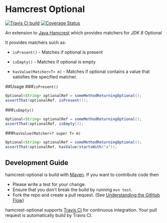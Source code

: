 # Hamcrest Optional
[![Travis CI build](https://travis-ci.org/npathai/hamcrest-optional.svg?branch=master)](https://travis-ci.org/npathai/hamcrest-optional)   [![Coverage Status](https://coveralls.io/repos/npathai/hamcrest-optional/badge.svg?branch=master&service=github)](https://coveralls.io/github/npathai/hamcrest-optional?branch=master)

An extension to [Java Hamcrest](https://github.com/hamcrest/JavaHamcrest) which provides matchers for *JDK 8* Optional

It provides matchers such as:

 - `isPresent()` - Matches if optional is present

 - `isEmpty()` - Matches if optional is empty

 - `hasValue(Matcher<T> m)` - Matches if optional contains a value that satisfies the specified matcher.

##Usage
###`isPresent()`

```java
Optional<String> optionalRef = someMethodReturningOptional();
assertThat(optionalRef, isPresent());
```


###`isEmpty()`

```java
Optional<String> optionalRef = someMethodReturningOptional();
assertThat(optionalRef, isEmpty());
```

###`hasValue(Matcher<? super T> m)`

```java
Optional<String> optionalRef = someMethodReturningOptional();
assertThat(optionalRef, hasValue(startsWith("a"));
```

## Development Guide

hamcrest-optional is build with [Maven](http://maven.apache.org/). If you want
to contribute code then

* Please write a test for your change.
* Ensure that you don't break the build by running `mvn test`.
* Fork the repo and create a pull request. (See [Understanding the GitHub Flow](https://guides.github.com/introduction/flow/index.html))

hamcrest-optional supports [Travis CI](https://travis-ci.org/) for continuous
integration. Your pull request is automatically build by Travis CI.
